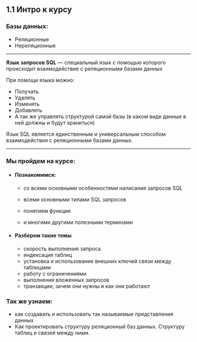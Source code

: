 ## 1.1 Интро к курсу

### Базы данных:

- Реляционные
- Нереляционные

------

**Язык запросов SQL** — специальный язык с помощью которого происходит взаимодействие с реляционными базами данных

При помощи языка можно:

- Получать
- Удалять 
- Изменять
- Добавлять
- А так же управлять структурой самой базы (в каком виде данные в ней должны и будут храниться)

 Язык SQL является единственным и универсальным способом взаимодействия с реляционными базами данных.

------

### Мы пройдем на курсе:

- #### Познакомимся:

  - со всеми основными особенностями написания запросов SQL

  - всеми основными типами SQL запросов 

  - понятием функция

  - и многими другими полезными терминами

- #### Разберем такие темы

  - скорость выполнения запроса
  - индексация таблиц
  - установка и использование внешних ключей связи между таблицами 
  - работу с ограничениями 
  - выполнения вложенных запросов 
  - транзакции, зачем они нужны и как они работают

### Так же узнаем:

-  как создавать и использовать так называемые представления данных
- Как проектировать структуру реляционный баз данных. Структуру таблиц и связей между ними.





